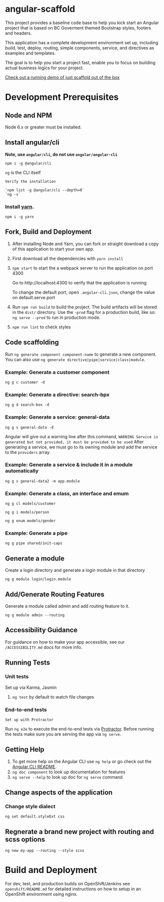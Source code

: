 # angular-scaffold

This project provides a baseline code base to help you kick start an Angular project that is based on BC Goverment themed Bootstrap styles, footers and headers.


This application has a complete development environment set up, including build, test, deploy, routing, simple components, service, and directives as examples and templates.

The goal is to help you start a project fast, enable you to focus on building actual business logics for your project.

[Check out a running demo of just scaffold out of the box](https://angular-scaffold-demo.pathfinder.gov.bc.ca)

# Development Prerequisites

## Node and NPM 

Node 6.x or greater must be installed.

## Install angular/cli

**Note, use `angular/cli`, do not use `angular/angular-cli`**

`npm i -g @angular/cli`

`ng` is the CLI itself 

    Verify the installation

    `npm list -g @angular/cli --depth=0`
    `ng -v`

### Install [yarn](https://yarnpkg.com/lang/en/docs/install/#alternatives-tab).

`npm i -g yarn`

## Fork, Build and Deployment

1. After installing Node and Yarn, you can fork or straight download a copy of this application to start your own app.
1. First download all the dependencies with `yarn install`
1. `npm start` to start the a webpack server to run the application on port 4300

    Go to http://localhost:4300 to verify that the application is running

    To change the default port, open `.angular-cli.json`, change the value on default.serve.port
1. Run `npm run build` to build the project. The build artifacts will be stored in the `dist/` directory. Use the `-prod` flag for a production build, like so: `ng serve --prod` to run in production mode.
1. `npm run lint` to check styles


## Code scaffolding

Run `ng generate component component-name` to generate a new component. You can also use `ng generate directive|pipe|service|class|module`.

### Example: Generate a customer component

`ng g c customer -d`

### Example: Generate a directive: search-bpx
`ng g d search-box -d`

### Example: Generate a service: general-data

`ng g s general-data -d`

Angular will give out a warning line after this command, `
WARNING Service is generated but not provided, it must be provided to be used
`
After generating a service, we must go to its owning module and add the service to the `providers` array.

### Example: Generate a service & include it in a module automatically

`ng g s general-data2 -m app.module`

### Example: Generate a class, an interface and emum

`ng g cl models/customer`

`ng g i models/person`

`ng g enum models/gender`

### Example: Generate a pipe

`ng g pipe shared/init-caps`

## Generate a module

Create a login directory and generate a login module in that directory

`ng g module login/login.module`

## Add/Generate Routing Features

Generate a module called admin and add routing feature to it.

`ng g module admin --routing`


## Accessibility Guidance

For guidance on how to make your app accessible, see our `/ACCESSIBILITY.md` docs for more info.

## Running Tests

### Unit tests
  
  Set up via Karma, Jasmin
1. `ng test` by default to watch file changes

### End-to-end tests
    Set up with Protractor
Run `ng e2e` to execute the end-to-end tests via [Protractor](http://www.protractortest.org/).
Before running the tests make sure you are serving the app via `ng serve`.


## Getting Help

1. To get more help on the Angular CLI use `ng help` or go check out the [Angular CLI README](https://github.com/angular/angular-cli/blob/master/README.md).
1. `ng doc component` to look up documentation for features
1. `ng serve --help` to look up doc for `ng serve` command


## Change aspects of the application

### Change style dialect

`ng set default.styleExt css`

## Regnerate a brand new project with routing and scss options

`ng new my-app --routing --style scss`

# Build and Deployment

For dev, test, and production builds on OpenShift/Jenkins see `openshift/README.md` for detailed instructions
on how to setup in an OpenShift environment using nginx.
